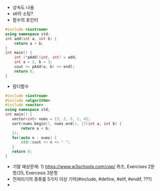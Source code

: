 * 상속도 나옴
* stl의 소팅?
* 함수의 포인터
``` C++
#include <iostream>
using namespace std;
int add(int a, int b) {
    return a + b;
}
int main() {
    int (*pAdd)(int, int) = add;
    int a = 2, b = 3;
    cout << pAdd(a, b) << endl;
    return 0;
}
```
* 람다함수
 ```C++
 #include <iostream>
#include <algorithm>
#include <vector>
using namespace std;
int main() {
    vector<int> nums = {3, 2, 5, 1, 4};
    sort(nums.begin(), nums.end(), [](int a, int b) {
        return a < b;
    });
    for(auto n : nums) {
        std::cout << n << " ";
    }
    return 0;
}
```
* 기말 예상문제: 1) https://www.w3schools.com/cpp/  퀴즈, Exercises 2문항/25, Exercesis 3문항
* 전처리기의 종류를 5가지 이상 기억(#include, #define, #elif, #endif, ???)
* 
